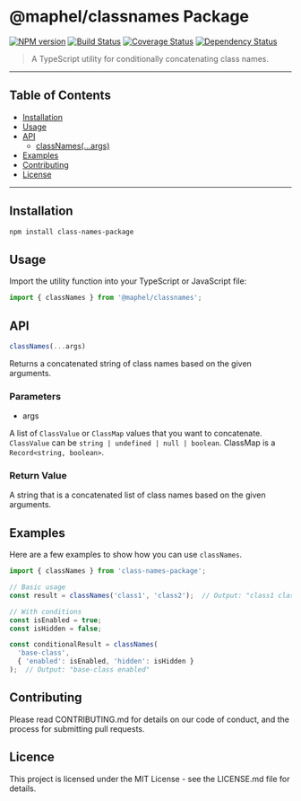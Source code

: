 
# @maphel/classnames Package

[![NPM version](https://img.shields.io/npm/v/@maphel/classnames.svg)](https://www.npmjs.com/package/@maphel/classnames)
[![Build Status](https://github.com/maphel/classnames/actions/workflows/build.yml/badge.svg)](https://github.com/maphel/classnames/actions/workflows/build.yml)
[![Coverage Status](https://coveralls.io/repos/github/maphel/classnames/badge.svg?branch=main)](https://coveralls.io/github/maphel/classnames?branch=main)
[![Dependency Status](https://david-dm.org/maphel/classnames.svg)](https://david-dm.org/maphel/classnames)


> A TypeScript utility for conditionally concatenating class names.

---

## Table of Contents

- [Installation](#installation)
- [Usage](#usage)
- [API](#api)
    - [classNames(...args)](#classnamesargs)
- [Examples](#examples)
- [Contributing](#contributing)
- [License](#license)

---

## Installation

```bash
npm install class-names-package
```

## Usage

Import the utility function into your TypeScript or JavaScript file:
```typescript
import { classNames } from '@maphel/classnames';
```

## API
```typescript
classNames(...args)
```
Returns a concatenated string of class names based on the given arguments.

### Parameters
-  args

A list of `ClassValue` or `ClassMap` values that you want to concatenate.
`ClassValue` can be `string | undefined | null | boolean`.
ClassMap is a `Record<string, boolean>`.

### Return Value
A string that is a concatenated list of class names based on the given arguments.

## Examples

Here are a few examples to show how you can use `classNames`.
```typescript
import { classNames } from 'class-names-package';

// Basic usage
const result = classNames('class1', 'class2');  // Output: "class1 class2"

// With conditions
const isEnabled = true;
const isHidden = false;

const conditionalResult = classNames(
  'base-class',
  { 'enabled': isEnabled, 'hidden': isHidden }
);  // Output: "base-class enabled"
```

## Contributing
Please read CONTRIBUTING.md for details on our code of conduct, and the process for submitting pull requests.

## Licence

This project is licensed under the MIT License - see the LICENSE.md file for details.
